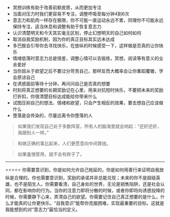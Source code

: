 * 冥想训练有助于改善前额皮质，从而更加专注
* 当面对压力时我们更容易不专注，调整呼吸至每分钟4到6次
* 意志力和肌肉一样存在极限，你不可能一直运动永远不累，同理你不可能永远保持专注，适当休息和调整有助于恢复意志力
* 认识清楚明天和今天其实毫无区别，停止幻想明天的自己如何如何
* 取消自我奖励机制，因为你的真正目标其实远未达成
* 多巴胺会引导你去寻找快乐，在放纵的时候感受一下，这样做是否真的让你快乐
* 情绪低落时意志力总是很差，调整心情可以去锻炼，冥想，阅读等有意义的业余爱好
* 当你屈从于欲望之后不要过分苛责自己，那样反而大概率会让你重蹈覆辙，学会原谅自己
* 在诱惑面前等待十分钟，再问问自己是否真的想要
* 时刻将真正想要的长期奖励记在心里，用来对抗短时快乐，不要把未来的奖励打折扣，你很清楚目标达成能给你带来什么
* 试图压抑自己的想法、情绪和欲望，只会产生相反的效果，要去想自己应该做什么
* 堕落是会传染的，尽量远离令你堕落的人

<blockquote>如果我们发现自己处于多数阵营，所有人的脑海里就会响起：“还好还好，我跟别人一样。”</blockquote>
<blockquote>和做正确的事比起来，人们更愿意向中间靠拢。</blockquote>
<blockquote>如果羞愧管用，就不会有胖子了。</blockquote>


---
⭐⭐⭐⭐⭐
你需要意识到，你是如何允许自己拖延的，你是如何用善行来证明自我放纵是合理的。你也需要意识到，奖励的承诺并非总能兑现；未来的你不是超级英雄，也不是陌生人。你需要看清，自己身处的世界，无论是销售陷阱，还是社会认同，都在影响你的行为。当你的注意力即将分散的时候，或者你即将向诱惑投降的时候，你需要静下心来，弄清自己的欲望。你需要记住自己真正想要的是什么，什么才能真的让你更快乐。“自我意识”能帮你克服困难，实现最重要的目标。这就是我能想到的对“意志力”最恰当的定义。
